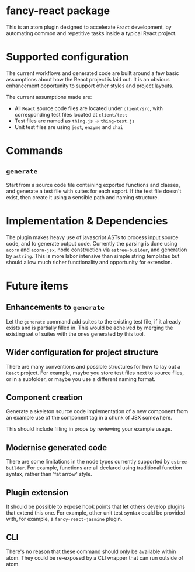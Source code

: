 # fancy-react package

This is an atom plugin designed to accelerate `React` development, by automating common and repetitive tasks inside a typical React project.

# Supported configuration

The current workflows and generated code are built around a few basic assumptions about how the React project is laid out. It is an obvious enhancement opportunity to support other styles and project layouts.

The current assumptions made are:

- All `React` source code files are located under `client/src`, with corresponding test files located at `client/test`
- Test files are named as `thing.js` -> `thing-test.js`
- Unit test files are using `jest`, `enzyme` and `chai`

# Commands

## `generate`

Start from a source code file containing exported functions and classes, and generate a test file with suites for each export. If the test file doesn't exist, then create it using a sensible path and naming structure.

# Implementation & Dependencies

The plugin makes heavy use of javascript ASTs to process input source code, and to generate output code. Currently the parsing is done using `acorn` and `acorn-jsx`, node construction via `estree-builder`, and generation by `astring`. This is more labor intensive than simple string templates but should allow much richer functionality and opportunity for extension.

# Future items

## Enhancements to `generate`

Let the `generate` command add suites to the existing test file, if it already exists and is partially filled in. This would be acheived by merging the existing set of suites with the ones generated by this tool.

## Wider configuration for project structure

There are many conventions and possible structures for how to lay out a `React` project. For example, maybe you store test files next to source files, or in a subfolder, or maybe you use a different naming format.

## Component creation

Generate a skeleton source code implementation of a new component from an example use of the component tag in a chunk of JSX somewhere.

This should include filling in props by reviewing your example usage.

## Modernise generated code

There are some limitations in the node types currently supported by `estree-builder`. For example, functions are all declared using traditional function syntax, rather than 'fat arrow' style.

## Plugin extension

It should be possible to expose hook points that let others develop plugins that extend this one. For example, other unit test syntax could be provided with, for example, a `fancy-react-jasmine` plugin.

## CLI

There's no reason that these command should only be available within atom. They could be re-exposed by a CLI wrapper that can run outside of atom.
